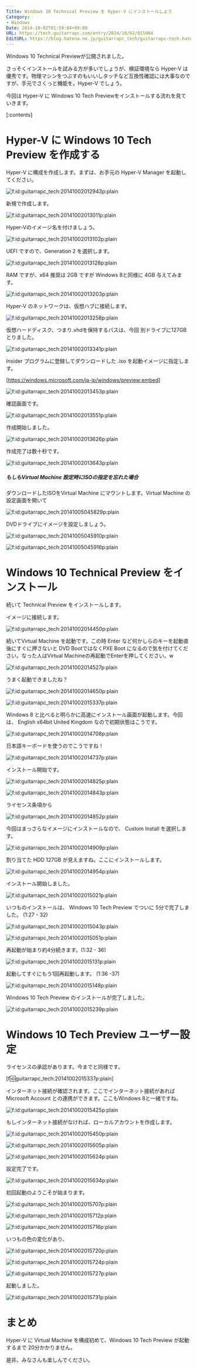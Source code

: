 ```yaml
---
Title: Windows 10 Technical Preview を Hyper-V にインストールしよう
Category:
- Windows
Date: 2014-10-02T01:59:04+09:00
URL: https://tech.guitarrapc.com/entry/2014/10/02/015904
EditURL: https://blog.hatena.ne.jp/guitarrapc_tech/guitarrapc-tech.hatenablog.com/atom/entry/8454420450066791950
---
```


Windows 10 Technical Previewが公開されました。

さっそくインストールを試みる方が多いでしょうが、検証環境なら Hyper-V は優秀です。物理マシンをつぶすのもいいしタッチなど互換性確認には大事なのですが、手元でさくっと機能を。Hyper-V でしょう。

今回は Hyper-V に Windows 10 Tech Previewをインストールする流れを見ていきます。

[:contents]

# Hyper-V に Windows 10 Tech Preview を作成する

Hyper-V に構成を作成します。まずは、お手元の Hyper-V Manager を起動してください。

<p><span itemscope itemtype="https://schema.org/Photograph"><img src="https://cdn-ak.f.st-hatena.com/images/fotolife/g/guitarrapc_tech/20141002/20141002012943.png" alt="f:id:guitarrapc_tech:20141002012943p:plain" title="f:id:guitarrapc_tech:20141002012943p:plain" class="hatena-fotolife" itemprop="image"></span></p>

新規で作成します。

<p><span itemscope itemtype="https://schema.org/Photograph"><img src="https://cdn-ak.f.st-hatena.com/images/fotolife/g/guitarrapc_tech/20141002/20141002013011.png" alt="f:id:guitarrapc_tech:20141002013011p:plain" title="f:id:guitarrapc_tech:20141002013011p:plain" class="hatena-fotolife" itemprop="image"></span></p>

Hyper-Vのイメージ名を付けましょう。

<p><span itemscope itemtype="https://schema.org/Photograph"><img src="https://cdn-ak.f.st-hatena.com/images/fotolife/g/guitarrapc_tech/20141002/20141002013102.png" alt="f:id:guitarrapc_tech:20141002013102p:plain" title="f:id:guitarrapc_tech:20141002013102p:plain" class="hatena-fotolife" itemprop="image"></span></p>

UEFI ですので、Generation 2 を選択します。

<p><span itemscope itemtype="https://schema.org/Photograph"><img src="https://cdn-ak.f.st-hatena.com/images/fotolife/g/guitarrapc_tech/20141002/20141002013128.png" alt="f:id:guitarrapc_tech:20141002013128p:plain" title="f:id:guitarrapc_tech:20141002013128p:plain" class="hatena-fotolife" itemprop="image"></span></p>

RAM ですが、x64 推奨は 2GB ですが Windows 8と同様に 4GB 与えてみます。

<p><span itemscope itemtype="https://schema.org/Photograph"><img src="https://cdn-ak.f.st-hatena.com/images/fotolife/g/guitarrapc_tech/20141002/20141002013203.png" alt="f:id:guitarrapc_tech:20141002013203p:plain" title="f:id:guitarrapc_tech:20141002013203p:plain" class="hatena-fotolife" itemprop="image"></span></p>

Hyper-V のネットワークは、仮想ハブに接続します。

<p><span itemscope itemtype="https://schema.org/Photograph"><img src="https://cdn-ak.f.st-hatena.com/images/fotolife/g/guitarrapc_tech/20141002/20141002013258.png" alt="f:id:guitarrapc_tech:20141002013258p:plain" title="f:id:guitarrapc_tech:20141002013258p:plain" class="hatena-fotolife" itemprop="image"></span></p>

仮想ハードディスク、つまり.vhdを保持するパスは、今回 別ドライブに127GBとりました。

<p><span itemscope itemtype="https://schema.org/Photograph"><img src="https://cdn-ak.f.st-hatena.com/images/fotolife/g/guitarrapc_tech/20141002/20141002013341.png" alt="f:id:guitarrapc_tech:20141002013341p:plain" title="f:id:guitarrapc_tech:20141002013341p:plain" class="hatena-fotolife" itemprop="image"></span></p>

Insider プログラムに登録してダウンロードした .iso を起動イメージに指定します。


[https://windows.microsoft.com/ja-jp/windows/preview:embed]

<p><span itemscope itemtype="https://schema.org/Photograph"><img src="https://cdn-ak.f.st-hatena.com/images/fotolife/g/guitarrapc_tech/20141002/20141002013453.png" alt="f:id:guitarrapc_tech:20141002013453p:plain" title="f:id:guitarrapc_tech:20141002013453p:plain" class="hatena-fotolife" itemprop="image"></span></p>

確認画面です。

<p><span itemscope itemtype="https://schema.org/Photograph"><img src="https://cdn-ak.f.st-hatena.com/images/fotolife/g/guitarrapc_tech/20141002/20141002013551.png" alt="f:id:guitarrapc_tech:20141002013551p:plain" title="f:id:guitarrapc_tech:20141002013551p:plain" class="hatena-fotolife" itemprop="image"></span></p>

作成開始しました。

<p><span itemscope itemtype="https://schema.org/Photograph"><img src="https://cdn-ak.f.st-hatena.com/images/fotolife/g/guitarrapc_tech/20141002/20141002013626.png" alt="f:id:guitarrapc_tech:20141002013626p:plain" title="f:id:guitarrapc_tech:20141002013626p:plain" class="hatena-fotolife" itemprop="image"></span></p>

作成完了は数十秒です。

<p><span itemscope itemtype="https://schema.org/Photograph"><img src="https://cdn-ak.f.st-hatena.com/images/fotolife/g/guitarrapc_tech/20141002/20141002013643.png" alt="f:id:guitarrapc_tech:20141002013643p:plain" title="f:id:guitarrapc_tech:20141002013643p:plain" class="hatena-fotolife" itemprop="image"></span></p>

##### もしもVirtual Machine 設定時にISOの指定を忘れた場合

ダウンロードしたISOをVirtual Machine にマウントします。Virtual Machine の設定画面を開いて

<p><span itemscope itemtype="https://schema.org/Photograph"><img src="https://cdn-ak.f.st-hatena.com/images/fotolife/g/guitarrapc_tech/20141005/20141005045829.png" alt="f:id:guitarrapc_tech:20141005045829p:plain" title="f:id:guitarrapc_tech:20141005045829p:plain" class="hatena-fotolife" itemprop="image"></span></p>

DVDドライブにイメージを設定しましょう。

<p><span itemscope itemtype="https://schema.org/Photograph"><img src="https://cdn-ak.f.st-hatena.com/images/fotolife/g/guitarrapc_tech/20141005/20141005045910.png" alt="f:id:guitarrapc_tech:20141005045910p:plain" title="f:id:guitarrapc_tech:20141005045910p:plain" class="hatena-fotolife" itemprop="image"></span></p>

<p><span itemscope itemtype="https://schema.org/Photograph"><img src="https://cdn-ak.f.st-hatena.com/images/fotolife/g/guitarrapc_tech/20141005/20141005045916.png" alt="f:id:guitarrapc_tech:20141005045916p:plain" title="f:id:guitarrapc_tech:20141005045916p:plain" class="hatena-fotolife" itemprop="image"></span></p>


# Windows 10 Technical Preview をインストール

続いて Technical Preview をインストールします。

イメージに接続します。

<p><span itemscope itemtype="https://schema.org/Photograph"><img src="https://cdn-ak.f.st-hatena.com/images/fotolife/g/guitarrapc_tech/20141002/20141002014450.png" alt="f:id:guitarrapc_tech:20141002014450p:plain" title="f:id:guitarrapc_tech:20141002014450p:plain" class="hatena-fotolife" itemprop="image"></span></p>

続いてVirtual Machine を起動です。この時 Enter など何かしらのキーを起動直後にすぐに押さないと DVD BootではなくPXE Boot になるので気を付けてください。なった人はVirtual Machineの再起動でEnterを押してください。w

<p><span itemscope itemtype="https://schema.org/Photograph"><img src="https://cdn-ak.f.st-hatena.com/images/fotolife/g/guitarrapc_tech/20141002/20141002014527.png" alt="f:id:guitarrapc_tech:20141002014527p:plain" title="f:id:guitarrapc_tech:20141002014527p:plain" class="hatena-fotolife" itemprop="image"></span></p>

うまく起動できましたね？

<p><span itemscope itemtype="https://schema.org/Photograph"><img src="https://cdn-ak.f.st-hatena.com/images/fotolife/g/guitarrapc_tech/20141002/20141002014650.png" alt="f:id:guitarrapc_tech:20141002014650p:plain" title="f:id:guitarrapc_tech:20141002014650p:plain" class="hatena-fotolife" itemprop="image"></span></p><p><span itemscope itemtype="https://schema.org/Photograph"><img src="https://cdn-ak.f.st-hatena.com/images/fotolife/g/guitarrapc_tech/20141002/20141002015337.png" alt="f:id:guitarrapc_tech:20141002015337p:plain" title="f:id:guitarrapc_tech:20141002015337p:plain" class="hatena-fotolife" itemprop="image"></span></p>


Windows 8 と比べると明らかに高速にインストール画面が起動します。今回は、 English x64bit United Kingdom なので初期状態はこうです。

<p><span itemscope itemtype="https://schema.org/Photograph"><img src="https://cdn-ak.f.st-hatena.com/images/fotolife/g/guitarrapc_tech/20141002/20141002014708.png" alt="f:id:guitarrapc_tech:20141002014708p:plain" title="f:id:guitarrapc_tech:20141002014708p:plain" class="hatena-fotolife" itemprop="image"></span></p>

日本語キーボードを使うのでこうですね！

<p><span itemscope itemtype="https://schema.org/Photograph"><img src="https://cdn-ak.f.st-hatena.com/images/fotolife/g/guitarrapc_tech/20141002/20141002014737.png" alt="f:id:guitarrapc_tech:20141002014737p:plain" title="f:id:guitarrapc_tech:20141002014737p:plain" class="hatena-fotolife" itemprop="image"></span></p>

インストール開始です。

<p><span itemscope itemtype="https://schema.org/Photograph"><img src="https://cdn-ak.f.st-hatena.com/images/fotolife/g/guitarrapc_tech/20141002/20141002014825.png" alt="f:id:guitarrapc_tech:20141002014825p:plain" title="f:id:guitarrapc_tech:20141002014825p:plain" class="hatena-fotolife" itemprop="image"></span></p>

<p><span itemscope itemtype="https://schema.org/Photograph"><img src="https://cdn-ak.f.st-hatena.com/images/fotolife/g/guitarrapc_tech/20141002/20141002014843.png" alt="f:id:guitarrapc_tech:20141002014843p:plain" title="f:id:guitarrapc_tech:20141002014843p:plain" class="hatena-fotolife" itemprop="image"></span></p>

ライセンス条項から

<p><span itemscope itemtype="https://schema.org/Photograph"><img src="https://cdn-ak.f.st-hatena.com/images/fotolife/g/guitarrapc_tech/20141002/20141002014852.png" alt="f:id:guitarrapc_tech:20141002014852p:plain" title="f:id:guitarrapc_tech:20141002014852p:plain" class="hatena-fotolife" itemprop="image"></span></p>

今回はまっさらなイメージにインストールなので、 Custom Install を選択します。

<p><span itemscope itemtype="https://schema.org/Photograph"><img src="https://cdn-ak.f.st-hatena.com/images/fotolife/g/guitarrapc_tech/20141002/20141002014909.png" alt="f:id:guitarrapc_tech:20141002014909p:plain" title="f:id:guitarrapc_tech:20141002014909p:plain" class="hatena-fotolife" itemprop="image"></span></p>

割り当てた HDD 127GB が見えますね。ここにインストールします。

<p><span itemscope itemtype="https://schema.org/Photograph"><img src="https://cdn-ak.f.st-hatena.com/images/fotolife/g/guitarrapc_tech/20141002/20141002014954.png" alt="f:id:guitarrapc_tech:20141002014954p:plain" title="f:id:guitarrapc_tech:20141002014954p:plain" class="hatena-fotolife" itemprop="image"></span></p>

インストール開始しました。

<p><span itemscope itemtype="https://schema.org/Photograph"><img src="https://cdn-ak.f.st-hatena.com/images/fotolife/g/guitarrapc_tech/20141002/20141002015021.png" alt="f:id:guitarrapc_tech:20141002015021p:plain" title="f:id:guitarrapc_tech:20141002015021p:plain" class="hatena-fotolife" itemprop="image"></span></p>

いつものインストールは、 Windows 10 Tech Preview でついに 5分で完了しました。 (1:27 - 32)

<p><span itemscope itemtype="https://schema.org/Photograph"><img src="https://cdn-ak.f.st-hatena.com/images/fotolife/g/guitarrapc_tech/20141002/20141002015043.png" alt="f:id:guitarrapc_tech:20141002015043p:plain" title="f:id:guitarrapc_tech:20141002015043p:plain" class="hatena-fotolife" itemprop="image"></span></p>

<p><span itemscope itemtype="https://schema.org/Photograph"><img src="https://cdn-ak.f.st-hatena.com/images/fotolife/g/guitarrapc_tech/20141002/20141002015051.png" alt="f:id:guitarrapc_tech:20141002015051p:plain" title="f:id:guitarrapc_tech:20141002015051p:plain" class="hatena-fotolife" itemprop="image"></span></p>

再起動が始まり約4分続きます。(1:32 - 36)

<p><span itemscope itemtype="https://schema.org/Photograph"><img src="https://cdn-ak.f.st-hatena.com/images/fotolife/g/guitarrapc_tech/20141002/20141002015131.png" alt="f:id:guitarrapc_tech:20141002015131p:plain" title="f:id:guitarrapc_tech:20141002015131p:plain" class="hatena-fotolife" itemprop="image"></span></p>

起動してすぐにもう1回再起動します。 (1:36 -37)

<p><span itemscope itemtype="https://schema.org/Photograph"><img src="https://cdn-ak.f.st-hatena.com/images/fotolife/g/guitarrapc_tech/20141002/20141002015148.png" alt="f:id:guitarrapc_tech:20141002015148p:plain" title="f:id:guitarrapc_tech:20141002015148p:plain" class="hatena-fotolife" itemprop="image"></span></p>

Windows 10 Tech Preview のインストールが完了しました。

<p><span itemscope itemtype="https://schema.org/Photograph"><img src="https://cdn-ak.f.st-hatena.com/images/fotolife/g/guitarrapc_tech/20141002/20141002015239.png" alt="f:id:guitarrapc_tech:20141002015239p:plain" title="f:id:guitarrapc_tech:20141002015239p:plain" class="hatena-fotolife" itemprop="image"></span></p>

# Windows 10 Tech Preview ユーザー設定

ライセンスの承認があります。今までと同様です。

[f:id:guitarrapc_tech:20141002015337p:plain]

インターネット接続が確認されます。ここでインターネット接続があれば Microsoft Account との連携ができます。ここもWindows 8と一緒ですね。

<p><span itemscope itemtype="https://schema.org/Photograph"><img src="https://cdn-ak.f.st-hatena.com/images/fotolife/g/guitarrapc_tech/20141002/20141002015425.png" alt="f:id:guitarrapc_tech:20141002015425p:plain" title="f:id:guitarrapc_tech:20141002015425p:plain" class="hatena-fotolife" itemprop="image"></span></p>

もしインターネット接続がなければ、ローカルアカウントを作成します。

<p><span itemscope itemtype="https://schema.org/Photograph"><img src="https://cdn-ak.f.st-hatena.com/images/fotolife/g/guitarrapc_tech/20141002/20141002015450.png" alt="f:id:guitarrapc_tech:20141002015450p:plain" title="f:id:guitarrapc_tech:20141002015450p:plain" class="hatena-fotolife" itemprop="image"></span></p>

<p><span itemscope itemtype="https://schema.org/Photograph"><img src="https://cdn-ak.f.st-hatena.com/images/fotolife/g/guitarrapc_tech/20141002/20141002015605.png" alt="f:id:guitarrapc_tech:20141002015605p:plain" title="f:id:guitarrapc_tech:20141002015605p:plain" class="hatena-fotolife" itemprop="image"></span></p>

<p><span itemscope itemtype="https://schema.org/Photograph"><img src="https://cdn-ak.f.st-hatena.com/images/fotolife/g/guitarrapc_tech/20141002/20141002015624.png" alt="f:id:guitarrapc_tech:20141002015624p:plain" title="f:id:guitarrapc_tech:20141002015624p:plain" class="hatena-fotolife" itemprop="image"></span></p>

設定完了です。

<p><span itemscope itemtype="https://schema.org/Photograph"><img src="https://cdn-ak.f.st-hatena.com/images/fotolife/g/guitarrapc_tech/20141002/20141002015634.png" alt="f:id:guitarrapc_tech:20141002015634p:plain" title="f:id:guitarrapc_tech:20141002015634p:plain" class="hatena-fotolife" itemprop="image"></span></p>

初回起動のようこそが始まります。

<p><span itemscope itemtype="https://schema.org/Photograph"><img src="https://cdn-ak.f.st-hatena.com/images/fotolife/g/guitarrapc_tech/20141002/20141002015707.png" alt="f:id:guitarrapc_tech:20141002015707p:plain" title="f:id:guitarrapc_tech:20141002015707p:plain" class="hatena-fotolife" itemprop="image"></span></p>
<p><span itemscope itemtype="https://schema.org/Photograph"><img src="https://cdn-ak.f.st-hatena.com/images/fotolife/g/guitarrapc_tech/20141002/20141002015712.png" alt="f:id:guitarrapc_tech:20141002015712p:plain" title="f:id:guitarrapc_tech:20141002015712p:plain" class="hatena-fotolife" itemprop="image"></span></p>
<p><span itemscope itemtype="https://schema.org/Photograph"><img src="https://cdn-ak.f.st-hatena.com/images/fotolife/g/guitarrapc_tech/20141002/20141002015716.png" alt="f:id:guitarrapc_tech:20141002015716p:plain" title="f:id:guitarrapc_tech:20141002015716p:plain" class="hatena-fotolife" itemprop="image"></span></p>

いつもの色の変化があり、

<p><span itemscope itemtype="https://schema.org/Photograph"><img src="https://cdn-ak.f.st-hatena.com/images/fotolife/g/guitarrapc_tech/20141002/20141002015720.png" alt="f:id:guitarrapc_tech:20141002015720p:plain" title="f:id:guitarrapc_tech:20141002015720p:plain" class="hatena-fotolife" itemprop="image"></span></p>
<p><span itemscope itemtype="https://schema.org/Photograph"><img src="https://cdn-ak.f.st-hatena.com/images/fotolife/g/guitarrapc_tech/20141002/20141002015724.png" alt="f:id:guitarrapc_tech:20141002015724p:plain" title="f:id:guitarrapc_tech:20141002015724p:plain" class="hatena-fotolife" itemprop="image"></span></p>
<p><span itemscope itemtype="https://schema.org/Photograph"><img src="https://cdn-ak.f.st-hatena.com/images/fotolife/g/guitarrapc_tech/20141002/20141002015727.png" alt="f:id:guitarrapc_tech:20141002015727p:plain" title="f:id:guitarrapc_tech:20141002015727p:plain" class="hatena-fotolife" itemprop="image"></span></p>

起動しました。

<p><span itemscope itemtype="https://schema.org/Photograph"><img src="https://cdn-ak.f.st-hatena.com/images/fotolife/g/guitarrapc_tech/20141002/20141002015731.png" alt="f:id:guitarrapc_tech:20141002015731p:plain" title="f:id:guitarrapc_tech:20141002015731p:plain" class="hatena-fotolife" itemprop="image"></span></p>


# まとめ

Hyper-V に Virtual Machine を構成初めて、Windows 10 Tech Preview が起動するまで 20分かかりません。

是非、みなさんも楽しんでください。
